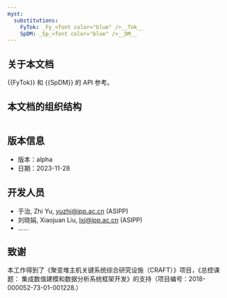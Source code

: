 ```yaml
---
myst:
  substitutions:
    FyTok: _Fy_<font color="blue" />__Tok__
    SpDM: _Sp_<font color="blue" />__DM__
---
```


## 关于本文档

{{FyTok}} 和 {{SpDM}}  的 API 参考。

 

## 本文档的组织结构

```{tableofcontents}

```

## 版本信息

- 版本：alpha
- 日期：2023-11-28

## 开发人员

- 于治, Zhi Yu, yuzhi@ipp.ac.cn (ASIPP)
- 刘晓娟, Xiaojuan Liu, lxj@ipp.ac.cn (ASIPP)
- ......

## 致谢

本工作得到了《聚变堆主机关键系统综合研究设施（CRAFT）》项目，《总控课题： 集成数值建模和数据分析系统框架开发》的支持（项目编号：2018-000052-73-01-001228.）